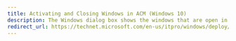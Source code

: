 ```yaml
---
title: Activating and Closing Windows in ACM (Windows 10)
description: The Windows dialog box shows the windows that are open in Application Compatibility Manager (ACM).
redirect_url: https://technet.microsoft.com/en-us/itpro/windows/deploy/manage-windows-upgrades-with-upgrade-analytics.md
---
```

 

 





